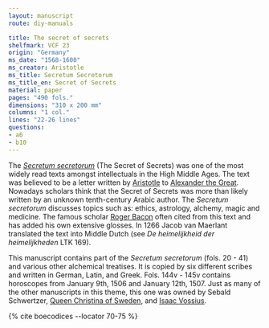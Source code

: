 ```yaml
---
layout: manuscript
route: diy-manuals

title: The secret of secrets
shelfmark: VCF 23
origin: "Germany"
ms_date: "1568-1600"
ms_creator: Aristotle
ms_title: Secretum Secretorum
ms_title_en: Secret of Secrets
material: paper
pages: "490 fols."
dimensions: "310 x 200 mm"
columns: "1 col."
lines: "22-26 lines"
questions:
- a6
- b10
---
```


The [*Secretum secretorum*](https://en.wikipedia.org/wiki/Secretum_Secretorum) (The
Secret of Secrets) was one of the most widely read texts amongst
intellectuals in the High Middle Ages. The text was believed to be a
letter written by [Aristotle](https://en.wikipedia.org/wiki/Aristotle)
to [Alexander the
Great](https://en.wikipedia.org/wiki/Alexander_the_Great). Nowadays
scholars think that the Secret of Secrets was more than likely written
by an unknown tenth-century Arabic author. The *Secretum secretorum*
discusses topics such as: ethics, astrology, alchemy, magic and
medicine. The famous scholar [Roger
Bacon](https://en.wikipedia.org/wiki/Roger_Bacon) often cited from this
text and has added his own extensive glosses. In 1266 Jacob van Maerlant
translated the text into Middle Dutch (see *De heimelijkheid der heimelijkheden* LTK 169).

This manuscript contains part of the *Secretum secretorum* (fols. 20 - 41)
and various other alchemical treatises. It is copied by six different
scribes and written in German, Latin, and Greek. Fols. 144v - 145v
contains horoscopes from January 9th, 1506 and January 12th, 1507.
Just as many of the other manuscripts in this theme, this one was owned
by Sebald Schwertzer, [Queen Christina of
Sweden](https://en.wikipedia.org/wiki/Christina,_Queen_of_Sweden), and
[Isaac Vossius](https://en.wikipedia.org/wiki/Isaac_Vossius).

{% cite boecodices --locator 70-75 %}